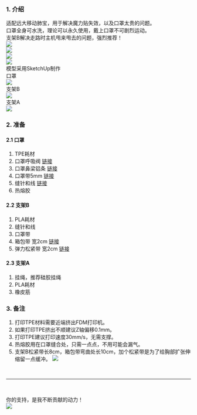 ### 1. 介绍
适配远大移动肺宝，用于解决魔力贴失效，以及口罩太贵的问题。<br>
口罩全身可水洗，理论可以永久使用，戴上口罩不可剧烈运动。<br>
支架B解决走路时主机甩来甩去的问题，强烈推荐！<br>
![](https://kukela-images.oss-cn-shanghai.aliyuncs.com/kz/js1.jpg?x-oss-process=image/resize,m_lfit,w_680)<br>
![](https://kukela-images.oss-cn-shanghai.aliyuncs.com/kz/js2.jpg?x-oss-process=image/resize,m_lfit,w_680)<br>
![](https://kukela-images.oss-cn-shanghai.aliyuncs.com/kz/js3.jpg?x-oss-process=image/resize,m_lfit,w_680)<br>
![](https://kukela-images.oss-cn-shanghai.aliyuncs.com/kz/js4.jpg?x-oss-process=image/resize,m_lfit,w_680)<br>
模型采用SketchUp制作<br>
口罩<br>
![](https://kukela-images.oss-cn-shanghai.aliyuncs.com/kz/kz-b.jpg?x-oss-process=image/resize,m_lfit,w_680)<br>
支架B<br>
![](https://kukela-images.oss-cn-shanghai.aliyuncs.com/kz/zj-b.jpg?x-oss-process=image/resize,m_lfit,w_680)<br>
支架A<br>
![](https://kukela-images.oss-cn-shanghai.aliyuncs.com/kz/zj-a.jpg?x-oss-process=image/resize,m_lfit,w_680)<br>

### 2. 准备
#### 2.1 口罩
1. TPE耗材
2. 口罩呼吸阀 <a href="https://item.taobao.com/item.htm?spm=a1z09.2.0.0.67002e8d2oqbzw&id=616866882484&_u=e1qg6u55c4e8" target="_blank">链接</a>
3. 口罩鼻梁铝条 <a href="https://detail.tmall.com/item.htm?id=615376514367&spm=a1z09.2.0.0.67002e8d2oqbzw&_u=e1qg6u55b18e&skuId=4336016233225" target="_blank">链接</a>
4. 口罩带5mm <a href="https://item.taobao.com/item.htm?spm=a1z10.3-c-s.w4002-964184705.10.15f57da7HX3USd&id=525403163362" target="_blank">链接</a>
5. 缝针和线 <a href="https://item.taobao.com/item.htm?spm=a1z09.12.0.0.11ca2e8do3ZrIA&id=542804857288&_u=e1qg6u550f49" target="_blank">链接</a>
6. 热熔胶

#### 2.2 支架B
1. PLA耗材
2. 缝针和线
3. 口罩带
4. 箱包带 宽2cm <a href="https://item.taobao.com/item.htm?spm=a1z09.2.0.0.43762e8dNEnBTn&id=578157292351&_u=n1qg6u55f095" target="_blank">链接</a>
5. 弹力松紧带 宽2cm <a href="https://item.taobao.com/item.htm?spm=a1z10.5-c-s.w4002-964180672.56.6d05143b4Wh7Dp&id=523286374626" target="_blank">链接</a>

#### 2.3 支架A
1. 挂绳，推荐硅胶挂绳
2. PLA耗材
3. 橡皮筋

### 3. 备注
1. 打印TPE材料需要近端挤出FDM打印机。
2. 如果打印TPE挤出不顺建议Z轴偏移0.1mm。
3. 打印TPE建议打印速度30mm/s，无需支撑。
4. 热熔胶用在口罩缝合处，只需一点点，不用可能会漏气。
5. 支架B松紧带长8cm，箱包带弯曲处长10cm，加个松紧带是为了给胸部扩张伸缩留一点缓冲。
![](https://kukela-images.oss-cn-shanghai.aliyuncs.com/kz/bz5.jpg?x-oss-process=image/resize,m_lfit,w_400)<br>

<br>

****

<br>

你的支持，是我不断贡献的动力！<br>
![](https://kukela-images.oss-cn-shanghai.aliyuncs.com/globle/shoukuan.png?x-oss-process=image/resize,m_lfit,w_680)